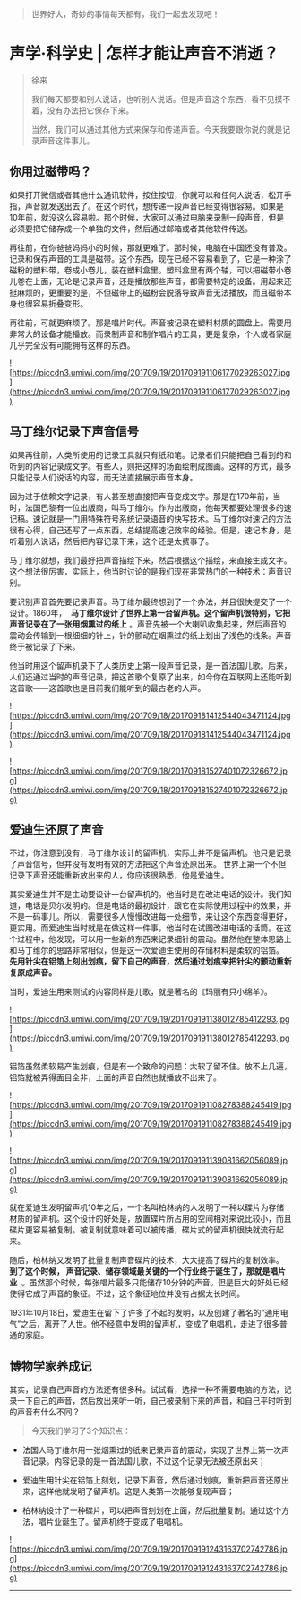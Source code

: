 > 世界好大，奇妙的事情每天都有，我们一起去发现吧！

# 声学·科学史 | 怎样才能让声音不消逝？

> 徐来
> 
> 我们每天都要和别人说话，也听别人说话。但是声音这个东西，看不见摸不着，没有办法把它保存下来。
> 
> 当然，我们可以通过其他方式来保存和传递声音。今天我要跟你说的就是记录声音这件事儿。

## 你用过磁带吗？

如果打开微信或者其他什么通讯软件，按住按钮，你就可以和任何人说话，松开手指，声音就发送出去了。在这个时代，想传递一段声音已经变得很容易。如果是10年前，就没这么容易啦。那个时候，大家可以通过电脑来录制一段声音，但是必须要把它储存成一个单独的文件，然后通过邮箱或者其他软件传送。

再往前，在你爸爸妈妈小的时候，那就更难了。那时候，电脑在中国还没有普及。记录和保存声音的工具是磁带。这个东西，现在已经不容易看到了，它是一种涂了磁粉的塑料带，卷成小卷儿，装在塑料盒里。塑料盒里有两个轴，可以把磁带小卷儿卷在上面，无论是记录声音，还是播放那些声音，都需要特定的设备。用起来还挺麻烦的，更重要的是，不但磁带上的磁粉会脱落导致声音无法播放，而且磁带本身也很容易折叠变形。

再往前，可就更麻烦了。那是唱片时代。声音被记录在塑料材质的圆盘上。需要用非常大的设备才能播放。而录制声音和制作唱片的工具，更是复杂，个人或者家庭几乎完全没有可能拥有这样的东西。

![https://piccdn3.umiwi.com/img/201709/19/201709191106177029263027.jpg](https://piccdn3.umiwi.com/img/201709/19/201709191106177029263027.jpg)

## 马丁维尔记录下声音信号

如果再往前，人类所使用的记录工具就只有纸和笔。记录者们只能把自己看到的和听到的内容记录成文字。有些人，则把这样的场面绘制成图画。这样的方式，最多只能记录人们说话的内容，而无法直接展示声音本身。

因为过于依赖文字记录，有人甚至想直接把声音变成文字。那是在170年前，当时，法国巴黎有一位出版商，叫马丁维尔。作为出版商，他每天都要处理很多的速记稿。速记就是一门用特殊符号系统记录语音的快写技术。马丁维尔对速记的方法很有心得，自己还写了一点东西，总结提高速记效率的经验。但是，速记本身，是听着别人说话，然后把内容记录下来，这个还是太费事了。

马丁维尔就想，我们最好把声音描绘下来，然后根据这个描绘，来直接生成文字。这个想法很厉害，实际上，他当时讨论的是我们现在非常热门的一种技术：声音识别。

要识别声音首先要记录声音。马丁维尔最终想到了一个办法，并且很快提交了一个设计。1860年，  **马丁维尔设计了世界上第一台留声机。这个留声机很特别，它把声音记录在了一张用烟熏过的纸上** 。声音先被一个大喇叭收集起来，然后声音的震动会传输到一根细细的针上，针的颤动在烟熏过的纸上划出了浅色的线条。声音终于被记录了下来。

他当时用这个留声机录下了人类历史上第一段声音记录，是一首法国儿歌。后来，人们还通过当时的声音记录，把这首歌个复原了出来，如今你在互联网上还能听到这首歌——这首歌也是目前我们能听到的最古老的人声。

![https://piccdn3.umiwi.com/img/201709/18/201709181412544043471124.jpg](https://piccdn3.umiwi.com/img/201709/18/201709181412544043471124.jpg)

![https://piccdn3.umiwi.com/img/201709/18/201709181527401072326672.jpg](https://piccdn3.umiwi.com/img/201709/18/201709181527401072326672.jpg)

## 爱迪生还原了声音

不过，你注意到没有，马丁维尔设计的留声机，实际上并不是留声机。他只是记录了声音信号，但并没有发明有效的方法把这个声音还原出来。 世界上第一个不但记录下声音还能重新放出来的人，你应该很熟悉，他是爱迪生。

其实爱迪生并不是主动要设计一台留声机的。他当时是在改进电话的设计。我们知道，电话是贝尔发明的。但是电话的最初设计，跟它在实际使用过程中的效果，并不是一码事儿。所以，需要很多人慢慢改进每一处细节，来让这个东西变得更好，更实用。而爱迪生当时就是在做这样一件事，他当时在试图改进电话的话筒。在这个过程中，他发现，可以用一些新的东西来记录细针的震动。虽然他在整体思路上和马丁维尔的思路非常相似，但是这一次爱迪生使用的存储材料是柔软的铝箔。 **先用针尖在铝箔上刻出划痕，留下自己的声音，然后通过划痕来把针尖的颤动重新复原成声音。**

当时，爱迪生用来测试的内容同样是儿歌，就是著名的《玛丽有只小绵羊》。

![https://piccdn3.umiwi.com/img/201709/19/201709191138012785412293.jpg](https://piccdn3.umiwi.com/img/201709/19/201709191138012785412293.jpg)

铝箔虽然柔软易产生划痕，但是有一个致命的问题：太软了留不住。放不上几遍，铝箔就被弄得面目全非，上面的声音自然也就播放不出来了。

![https://piccdn3.umiwi.com/img/201709/19/201709191108278388245419.jpg](https://piccdn3.umiwi.com/img/201709/19/201709191108278388245419.jpg)

![https://piccdn3.umiwi.com/img/201709/19/201709191139081662056089.jpg](https://piccdn3.umiwi.com/img/201709/19/201709191139081662056089.jpg)

就在爱迪生发明留声机10年之后，一个名叫柏林纳的人发明了一种以碟片为存储材质的留声机。这个设计的好处是，放置碟片所占用的空间相对来说比较小，而且碟片更容易被复制。被复制就意味着可以被传播，碟片式的留声机很快就流行起来。

随后，柏林纳又发明了批量复制声音碟片的技术，大大提高了碟片的复制效率。 **到了这个时候， 声音记录、储存领域最关键的一个行业终于诞生了，那就是唱片业**  。虽然那个时候，每张唱片最多只能储存10分钟的声音。但是巨大的好处已经使得它成了声音的象征。不过，这个象征地位并没有占据太长时间。

1931年10月18日，爱迪生在留下了许多了不起的发明，以及创建了著名的“通用电气”之后，离开了人世。他不经意中发明的留声机，变成了电唱机，走进了很多普通的家庭。

## 博物学家养成记

其实，记录自己声音的方法还有很多种。试试看，选择一种不需要电脑的方法，记录一下自己的声音，然后放出来听一听，自己被录制下来的声音，和自己平时听到的声音有什么不同？

> 今天我们学习了3个知识点：

* 法国人马丁维尔用一张烟熏过的纸来记录声音的震动，实现了世界上第一次声音记录。内容记录的是一首法国儿歌，不过这个记录无法被还原出来；

* 爱迪生用针尖在铝箔上刻划，记录下声音，然后通过划痕，重新把声音还原出来，这样他就发明了留声机。这是人类第一次能够复现声音；

* 柏林纳设计了一种碟片，可以把声音刻划在上面，然后批量复制。通过这个方法，唱片业诞生了。留声机终于变成了电唱机。

![https://piccdn3.umiwi.com/img/201709/19/201709191243163702742786.jpg](https://piccdn3.umiwi.com/img/201709/19/201709191243163702742786.jpg)

---

